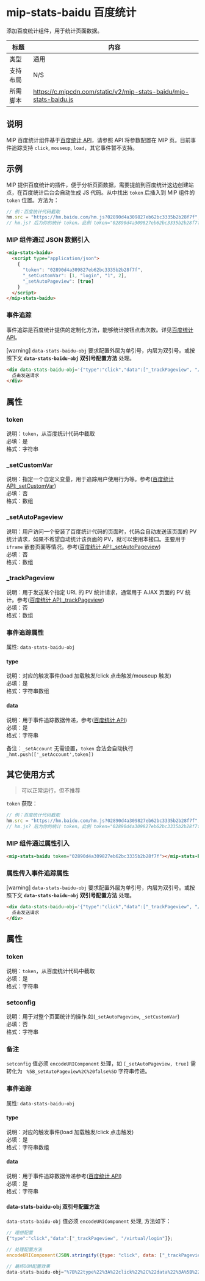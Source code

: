 # mip-stats-baidu 百度统计

添加百度统计组件，用于统计页面数据。

标题|内容
----|----
类型| 通用
支持布局|N/S
所需脚本|https://c.mipcdn.com/static/v2/mip-stats-baidu/mip-stats-baidu.js

## 说明

MIP 百度统计组件基于[百度统计 API](http://tongji.baidu.com/open/api/more)，请参照 API 将参数配置在 MIP 页。目前事件追踪支持 `click`, `mouseup`, `load`，其它事件暂不支持。

## 示例

MIP 提供百度统计的插件，便于分析页面数据，需要提前到百度统计这边创建站点，在百度统计后台会自动生成 JS 代码。从中找出 `token` 后插入到 MIP 组件的 `token` 位置。方法为：

``` javascript
// 例：百度统计代码截取
hm.src = "https://hm.baidu.com/hm.js?02890d4a309827eb62bc3335b2b28f7f";
// hm.js? 后为你的统计 token。此例 token="02890d4a309827eb62bc3335b2b28f7f"
```

### MIP 组件通过 JSON 数据引入

```html
<mip-stats-baidu>
  <script type="application/json">
    {
      "token": "02890d4a309827eb62bc3335b2b28f7f",
      "_setCustomVar": [1, "login", "1", 2],
      "_setAutoPageview": [true]
    }
  </script>
</mip-stats-baidu>

```

### 事件追踪

事件追踪是百度统计提供的定制化方法，能够统计按钮点击次数。详见[百度统计 API](http://tongji.baidu.com/open/api/)。

[warning] `data-stats-baidu-obj` 要求配置外层为单引号，内层为双引号。或按照下文 **`data-stats-baidu-obj` 双引号配置方法** 处理。

```html
<div data-stats-baidu-obj='{"type":"click","data":["_trackPageview", "/virtual/login"]}'>
  点击发送请求
</div>
```

## 属性

### token

说明：`token`，从百度统计代码中截取  
必填：是  
格式：字符串  

### _setCustomVar

说明：指定一个自定义变量，用于追踪用户使用行为等。参考([百度统计 API:_setCustomVar](http://tongji.baidu.com/open/api/more?p=ref_setCustomVar))  
必填：否  
格式：数组  

### _setAutoPageview

说明：用户访问一个安装了百度统计代码的页面时，代码会自动发送该页面的 PV 统计请求，如果不希望自动统计该页面的 PV，就可以使用本接口。主要用于 `iframe` 嵌套页面等情况。参考([百度统计 API:_setAutoPageview](http://tongji.baidu.com/open/api/more?p=ref_setAutoPageview))  
必填：否  
格式：数组  

### _trackPageview

说明：用于发送某个指定 URL 的 PV 统计请求，通常用于 AJAX 页面的 PV 统计。参考([百度统计 API:_trackPageview](http://tongji.baidu.com/open/api/more?p=ref_trackPageview))  
必填：否  
格式：数组

### 事件追踪属性

属性: `data-stats-baidu-obj`

#### type

说明：对应的触发事件(load 加载触发/click 点击触发/mouseup 触发)  
必填：是  
格式：字符串数组  

#### data

说明：用于事件追踪数据传递，参考([百度统计 API](http://tongji.baidu.com/open/api/))  
必填：是  
格式：字符串

备注：`_setAccount` 无需设置，`token` 合法会自动执行 `_hmt.push(['_setAccount',token])`

## 其它使用方式

> 可以正常运行，但不推荐

`token` 获取：

``` javascript
// 例：百度统计代码截取
hm.src = "https://hm.baidu.com/hm.js?02890d4a309827eb62bc3335b2b28f7f";
// hm.js? 后为你的统计 token。此例 token="02890d4a309827eb62bc3335b2b28f7f"
```

### MIP 组件通过属性引入

```html
<mip-stats-baidu token="02890d4a309827eb62bc3335b2b28f7f"></mip-stats-baidu>

```

### 属性传入事件追踪属性

[warning] `data-stats-baidu-obj` 要求配置外层为单引号，内层为双引号。或按照下文 **`data-stats-baidu-obj` 双引号配置方法** 处理。

```html
<div data-stats-baidu-obj='{"type":"click","data":["_trackPageview", "/virtual/login"]}'>
  点击发送请求
</div>
```

## 属性

### token

说明：`token`，从百度统计代码中截取  
必填：是  
格式：字符串

### setconfig

说明：用于对整个页面统计的操作.如(`_setAutoPageview`, `_setCustomVar`)  
必填：否  
格式：字符串

### 备注

`setconfig` 值必须 `encodeURIComponent` 处理，如 `[_setAutoPageview, true]` 需转化为 ` %5B_setAutoPageview%2C%20false%5D` 字符串传递。

### 事件追踪

属性: `data-stats-baidu-obj`

#### type

说明：对应的触发事件(load 加载触发/click 点击触发)  
必填：是  
格式：字符串数组

#### data

说明：用于事件追踪数据传递参考([百度统计 API](http://tongji.baidu.com/open/api/))  
必填：是  
格式：字符串

#### data-stats-baidu-obj 双引号配置方法

`data-stats-baidu-obj` 值必须 `encodeURIComponent` 处理, 方法如下：

```js
// 理想配置
{"type":"click","data":["_trackPageview", "/virtual/login"]};

// 处理配置方法
encodeURIComponent(JSON.stringify({type: "click", data: ["_trackPageview", "/virtual/login"]}))

// 最终DOM配置效果
data-stats-baidu-obj="%7B%22type%22%3A%22click%22%2C%22data%22%3A%5B%22_trackPageview%22%2C%22%2Fvirtual%2Flogin%22%5D%7D"
```
